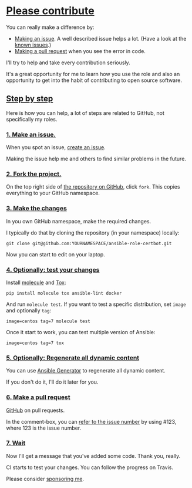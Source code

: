 # [Please contribute](#please-contribute)

You can really make a difference by:

- [Making an issue](https://help.github.com/articles/creating-an-issue/). A well described issue helps a lot. (Have a look at the [known issues](https://github.com/search?q=user%3Arobertdebock+is%3Aissue+state%3Aopen).)
- [Making a pull request](https://services.github.com/on-demand/github-cli/open-pull-request-github) when you see the error in code.

I'll try to help and take every contribution seriously.

It's a great opportunity for me to learn how you use the role and also an opportunity to get into the habit of contributing to open source software.

## [Step by step](#step-by-step)

Here is how you can help, a lot of steps are related to GitHub, not specifically my roles.

### [1. Make an issue.](#1-make-an-issue)

When you spot an issue, [create an issue](https://github.com/robertdebock/ansible-role-certbot/issues).

Making the issue help me and others to find similar problems in the future.

### [2. Fork the project.](#2-fork-the-project)

On the top right side of [the repository on GitHub](https://github.com/robertdebock/ansible-role-certbot), click `fork`. This copies everything to your GitHub namespace.

### [3. Make the changes](#3-make-the-changes)

In you own GitHub namespace, make the required changes.

I typically do that by cloning the repository (in your namespace) locally:

```
git clone git@github.com:YOURNAMESPACE/ansible-role-certbot.git
```

Now you can start to edit on your laptop.

### [4. Optionally: test your changes](#4-optionally-test-your-changes)

Install [molecule](https://molecule.readthedocs.io/en/stable/) and [Tox](https://tox.readthedocs.io/):

```
pip install molecule tox ansible-lint docker
```

And run `molecule test`. If you want to test a specific distribution, set `image` and optionally `tag`:

```
image=centos tag=7 molecule test
```

Once it start to work, you can test multiple version of Ansible:

```
image=centos tag=7 tox
```

### [5. Optionally: Regenerate all dynamic content](#5-optionally-regenerate-all-dynamic-content)

You can use [Ansible Generator](https://github.com/robertdebock/ansible-generator) to regenerate all dynamic content.

If you don't do it, I'll do it later for you.

### [6. Make a pull request](#6-make-a-pull-request)

[GitHub](https://help.github.com/en/github/collaborating-with-issues-and-pull-requests/creating-a-pull-request-from-a-fork) on pull requests.

In the comment-box, you can [refer to the issue number](https://help.github.com/en/github/writing-on-github/autolinked-references-and-urls) by using #123, where 123 is the issue number.

### [7. Wait](#7-wait)

Now I'll get a message that you've added some code. Thank you, really.

CI starts to test your changes. You can follow the progress on Travis.

Please consider [sponsoring me](https://github.com/sponsors/robertdebock).
